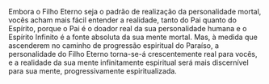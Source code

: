 ﻿Embora o Filho Eterno seja o padrão de realização da personalidade mortal, vocês acham mais fácil entender a realidade, tanto do Pai quanto do Espírito, porque o Pai é o doador real da sua personalidade humana e o Espírito Infinito é a fonte absoluta da sua mente mortal. Mas, à medida que ascenderem no caminho de progressão espiritual do Paraíso, a personalidade do Filho Eterno torna-se-á crescentemente real para vocês, e a realidade da sua mente infinitamente espiritual será mais discernível para sua mente, progressivamente espiritualizada.